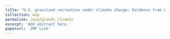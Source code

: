 ```yaml
---
title: "U.S. grassland recreation under climate change: Evidence from big data and weather"
collection: wip
permalink: /wip/glands_climate
excerpt: 'Add abstract here.'
paperurl: 'JMP Link'
---
```

